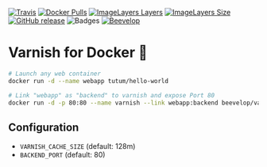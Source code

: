 [![Travis](https://shields.beevelop.com/travis/beevelop/docker-varnish.svg?style=flat-square)](https://travis-ci.org/beevelop/docker-varnish)
[![Docker Pulls](https://shields.beevelop.com/docker/pulls/beevelop/varnish.svg?style=flat-square)](https://links.beevelop.com/d-varnish)
[![ImageLayers Layers](https://shields.beevelop.com/imagelayers/layers/beevelop/varnish/latest.svg?style=flat-square)](https://links.beevelop.com/d-varnish)
[![ImageLayers Size](https://shields.beevelop.com/imagelayers/image-size/beevelop/varnish/latest.svg?style=flat-square)](https://links.beevelop.com/d-varnish)
[![GitHub release](https://shields.beevelop.com/github/release/beevelop/docker-varnish.svg?style=flat-square)](https://github.com/beevelop/docker-varnish/releases)
![Badges](https://shields.beevelop.com/badge/badges-7-brightgreen.svg?style=flat-square)
[![Beevelop](https://links.beevelop.com/honey-badge)](https://beevelop.com)

# Varnish for Docker :whale:

```bash
# Launch any web container
docker run -d --name webapp tutum/hello-world

# Link "webapp" as "backend" to varnish and expose Port 80
docker run -d -p 80:80 --name varnish --link webapp:backend beevelop/varnish
```

## Configuration
- `VARNISH_CACHE_SIZE` (default: 128m)
- `BACKEND_PORT` (default: 80)
